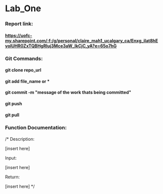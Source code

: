 # Lab_One
### Report link: 
#### https://uofc-my.sharepoint.com/:f:/g/personal/claire_mah1_ucalgary_ca/Enxg_iIat8hEvolUHR0ZxTQBHgRIuj3Mce3aW_lkCjC_yA?e=65o7hG
### Git Commands: 
#### git clone repo_url
#### git add file_name or *
#### git commit -m "message of the work thats being committed"
#### git push
#### git pull
### Function Documentation:
#### 
/*
 Description:
  
   [insert here]
  
Input:
  
  [insert here]
  
 Return:
 
 [insert here]
 */
